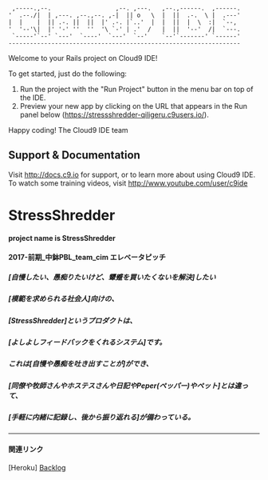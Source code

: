 
     ,-----.,--.                  ,--. ,---.   ,--.,------.  ,------.
    '  .--./|  | ,---. ,--.,--. ,-|  || o   \  |  ||  .-.  \ |  .---'
    |  |    |  || .-. ||  ||  |' .-. |`..'  |  |  ||  |  \  :|  `--, 
    '  '--'\|  |' '-' ''  ''  '\ `-' | .'  /   |  ||  '--'  /|  `---.
     `-----'`--' `---'  `----'  `---'  `--'    `--'`-------' `------'
    ----------------------------------------------------------------- 


Welcome to your Rails project on Cloud9 IDE!

To get started, just do the following:

1. Run the project with the "Run Project" button in the menu bar on top of the IDE.
2. Preview your new app by clicking on the URL that appears in the Run panel below (https://stressshredder-qiligeru.c9users.io/).

Happy coding!
The Cloud9 IDE team


## Support & Documentation

Visit http://docs.c9.io for support, or to learn more about using Cloud9 IDE. 
To watch some training videos, visit http://www.youtube.com/user/c9ide
# StressShredder
#### project name is StressShredder  

#### 2017-前期_中鉢PBL_team_cim エレベータピッチ

##### [自慢したい、愚痴りたいけど、顰蹙を買いたくないを解決]したい  
##### [模範を求められる社会人]向けの、  
##### [StressShredder]というプロダクトは、  
##### [よしよしフィードバックをくれるシステム]です。  
##### これは[自慢や愚痴を吐き出すことが]ができ、  
##### [同僚や牧師さんやホステスさんや日記やPeper(ペッパー)やペット]とは違って、  
##### [手軽に内緒に記録し、後から振り返れる]が備わっている。  
***
#### 関連リンク
[Heroku] 
[Backlog](https://github.com/chubachi-pt-2017/StressShredder/projects/1)  

